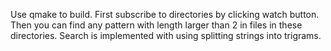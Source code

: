 Use qmake to build.
First subscribe to directories by clicking watch button.
Then you can find any pattern with length larger than 2 in files in these directories.
Search is implemented with using splitting strings into trigrams.
